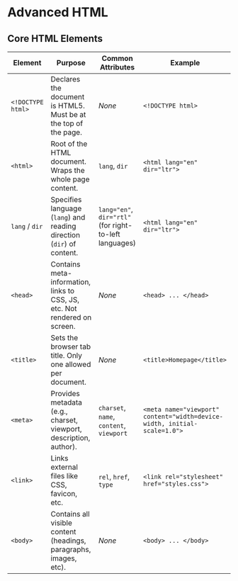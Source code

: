 # Advanced HTML
## Core HTML Elements 
| **Element**       | **Purpose**                                                               | **Common Attributes**                                  | **Example**                                                              |
| ----------------- | ------------------------------------------------------------------------- | ------------------------------------------------------ | ------------------------------------------------------------------------ |
| `<!DOCTYPE html>` | Declares the document is HTML5. Must be at the top of the page.           | *None*                                                 | `<!DOCTYPE html>`                                                        |
| `<html>`          | Root of the HTML document. Wraps the whole page content.                  | `lang`, `dir`                                          | `<html lang="en" dir="ltr">`                                             |
| `lang` / `dir`    | Specifies language (`lang`) and reading direction (`dir`) of content.     | `lang="en"`, `dir="rtl"` (for right-to-left languages) | `<html lang="en" dir="ltr">`                                             |
| `<head>`          | Contains meta-information, links to CSS, JS, etc. Not rendered on screen. | *None*                                                 | `<head> ... </head>`                                                     |
| `<title>`         | Sets the browser tab title. Only one allowed per document.                | *None*                                                 | `<title>Homepage</title>`                                                |
| `<meta>`          | Provides metadata (e.g., charset, viewport, description, author).         | `charset`, `name`, `content`, `viewport`               | `<meta name="viewport" content="width=device-width, initial-scale=1.0">` |
| `<link>`          | Links external files like CSS, favicon, etc.                              | `rel`, `href`, `type`                                  | `<link rel="stylesheet" href="styles.css">`                              |
| `<body>`          | Contains all visible content (headings, paragraphs, images, etc).         | *None*                                                 | `<body> ... </body>`                                                     |
